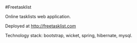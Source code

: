 #Freetasklist

Online tasklists web application.

Deployed at http://freetasklist.com

Technology stack: bootstrap, wicket, spring, hibernate, mysql.
